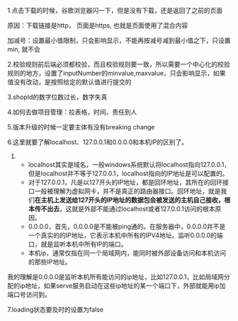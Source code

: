 1.点击下载的时候，谷歌浏览器闪一下，但是没有下载，还是返回了之前的页面

原因：下载链接是http， 页面是https, 也就是页面使用了混合内容

加减号：设置最小值限制，只会影响显示，不能再按减号减到最小值之下，只设置min, 就不会

2.校验规则前后端必须都校验，而且校验规则要一致，所以需要一个中心化的校验规则的地方，设置了inputNumber的minvalue,maxvalue，只会影响显示，如果值没有改动，是按照给定的默认值进行提交的

3.shopId的数字位数过长，数字失真

4.如何去做项目管理：拉表格，时间、责任到人

5.版本升级的时候一定要主体有没有breaking change

6.这里就要了解localhost、127.0.0.1和0.0.0.0和本机IP的区别了。

1. -   localhost其实是域名，一般windows系统默认将localhost指向127.0.0.1，但是localhost并不等于127.0.0.1，localhost指向的IP地址是可以配置的。
   - 对于127.0.0.1，凡是以127开头的IP地址，都是回环地址，其所在的回环接口一般被理解为虚拟网卡，并不是真正的路由器接口。回环地址，就是我们**在主机上发送给****127****开头的****IP****地址的数据包会被发送的主机自己接收，根本传不出去**，这就是外部不能通过localhost或者127.0.0.1访问的根本原因。
   - 0.0.0.0，首先，0.0.0.0是不能被ping通的。在服务器中，0.0.0.0并不是一个真实的的IP地址，它表示本机中所有的IPV4地址。监听0.0.0.0的端口，就是监听本机中所有IP的端口。
   - 本机ip，通常仅指在同一个局域网内，能同时被外部设备访问和本机访问的那些IP地址。

我的理解是0.0.0.0是监听本机所有能访问的ip地址，比如127.0.0.1，比如局域网分配的ip地址，如果serve服务启动在这些ip地址的某一个端口下，外部就能用ip加端口号访问到。

7.loading状态要及时的设置为false

